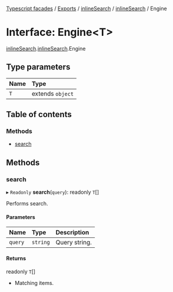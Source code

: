 [Typescript facades](../index.md) / [Exports](../modules.md) / [inlineSearch](../modules/inlineSearch.md) / [inlineSearch](../modules/inlineSearch.inlineSearch-1.md) / Engine

# Interface: Engine<T\>

[inlineSearch](../modules/inlineSearch.md).[inlineSearch](../modules/inlineSearch.inlineSearch-1.md).Engine

## Type parameters

| Name | Type |
| :------ | :------ |
| `T` | extends `object` |

## Table of contents

### Methods

- [search](inlineSearch.inlineSearch-1.Engine.md#search)

## Methods

### search

▸ `Readonly` **search**(`query`): readonly `T`[]

Performs search.

#### Parameters

| Name | Type | Description |
| :------ | :------ | :------ |
| `query` | `string` | Query string. |

#### Returns

readonly `T`[]

- Matching items.
